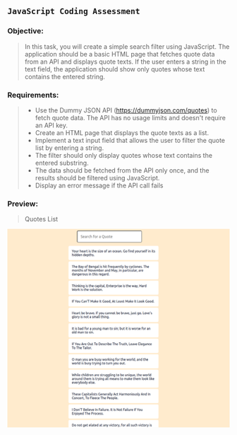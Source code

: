 ## `JavaScript Coding Assessment`

### Objective:

> In this task, you will create a simple search filter using JavaScript. The application should be a basic HTML page that fetches quote data from an API and displays quote texts. If the user enters a string in the text field, the application should show only quotes whose text contains the entered string.


### Requirements:
> - Use the Dummy JSON API (https://dummyjson.com/quotes) to fetch quote data. The API has no usage limits and doesn't require an API key.
> - Create an HTML page that displays the quote texts as a list.
> - Implement a text input field that allows the user to filter the quote list by entering a string.
>- The filter should only display quotes whose text contains the entered substring.
>- The data should be fetched from the API only once, and the results should be filtered using JavaScript.
>- Display an error message if the API call fails

### Preview:
> Quotes List

![Quotes List](https://github.com/zaqoutabed/Code2Career/blob/main/docs-images/main-1.png)
